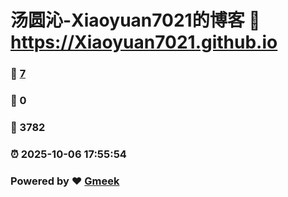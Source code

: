 # 汤圆沁-Xiaoyuan7021的博客 :link: https://Xiaoyuan7021.github.io 
### :page_facing_up: [7](https://Xiaoyuan7021.github.io/tag.html) 
### :speech_balloon: 0 
### :hibiscus: 3782 
### :alarm_clock: 2025-10-06 17:55:54 
### Powered by :heart: [Gmeek](https://github.com/Meekdai/Gmeek)
